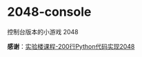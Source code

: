 # 2048-console

控制台版本的小游戏 2048

**感谢**：[实验楼课程-200行Python代码实现2048](https://www.shiyanlou.com/courses/368)